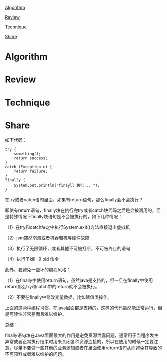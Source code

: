 
 [Algorithm](#algorithm)

 [Review](#review)

 [Technique](#technique)

 [Share](#share)


# Algorithm






# Review



# Technique






# Share



如下代码：

```
try {
    something();
    return success;
}
catch (Exception e) {
    return failure;
}
finally {
    System.out.println("finayll 执行... ");
}
```


在try或者catch语句里面，如果有return语句，那么finally会不会执行？

即使有return语句，finally块在执行完try或者catch块代码之后是会被调用的，但是特殊情况下finally块语句是不会被执行的，如下几种情况：

（1）在try和catch块之中执行System.exit()方法直接退出虚拟机

（2）jvm突然崩溃或者机器宕机等硬件故障

（3）执行了无限循环，或者其他不可被打断，不可被终止的语句

（4）执行了kill -9 pid 命令


此外，要避免一些坏的编程风格：

（1）在finally中使用return语句，虽然java是支持的，但一旦在finally中使用return那么try和catch中的return就不会被执行。

（2）不要在finally中修改变量数据，比如赋值类操作。


上面的这两种编程习惯，在java层面都是支持的，这样的代码虽然能正常运行，但是可读性非常差而且难以维护。



总结：

finally语句块在Java里面最大的作用是避免资源泄露问题，通常用于当程序发生异常或者正常执行结束时用来关闭各种资源连接的，所以在使用的时候一定要注意，尽量不要做一些其他的业务逻辑或者在里面使用return语句从而避免其导致的不可预料或者难以维护的问题。
























































































